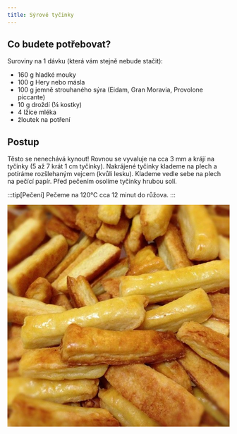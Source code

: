 ```yaml
---
title: Sýrové tyčinky
---
```


## Co budete potřebovat?

Suroviny na 1 dávku (která vám stejně nebude stačit):

- 160 g hladké mouky
- 100 g Hery nebo másla
- 100 g jemně strouhaného sýra (Eidam, Gran Moravia, Provolone piccante)
- 10 g droždí (¼ kostky)
- 4 lžíce mléka
- žloutek na potření

## Postup

Těsto se nenechává kynout! Rovnou se vyvaluje na cca 3 mm a krájí na tyčinky
(5 až 7 krát 1 cm tyčinky). Nakrájené tyčinky klademe na plech a
potíráme rozšlehaným vejcem (kvůli lesku). Klademe vedle sebe na
plech na pečící papír. Před pečením osolíme tyčinky hrubou solí.

:::tip[Pečení]
Pečeme na 120°C cca 12 minut do růžova.
:::

![](./syrove-tycinky.jpg)